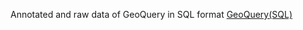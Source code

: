 Annotated and raw data of GeoQuery in SQL format [GeoQuery(SQL)](https://drive.google.com/drive/folders/1RPAps1Qi8ln_RobtsmIMjfOxiUw62-Gi?usp=sharing)
